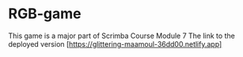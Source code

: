 # RGB-game
This game is a major part of Scrimba Course Module 7 
The link to the deployed version [https://glittering-maamoul-36dd00.netlify.app]
